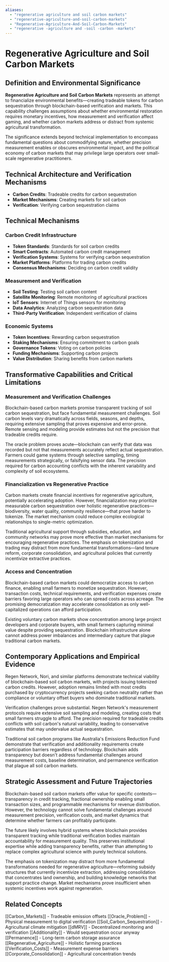 ```yaml
---
aliases:
  - "regenerative agriculture and soil carbon markets"
  - "regenerative-agriculture-and-soil-carbon-markets"
  - "Regenerative-Agriculture-And-Soil-Carbon-Markets"
  - "regenerative -agriculture and -soil -carbon -markets"
---
```


# Regenerative Agriculture and Soil Carbon Markets

## Definition and Environmental Significance

**Regenerative Agriculture and Soil Carbon Markets** represents an attempt to financialize environmental benefits—creating tradeable tokens for carbon sequestration through blockchain-based verification and markets. This capability challenges assumptions about whether environmental restoration requires monetary incentives, how measurement and verification affect gaming, and whether carbon markets address or distract from systemic agricultural transformation.

The significance extends beyond technical implementation to encompass fundamental questions about commodifying nature, whether precision measurement enables or obscures environmental impact, and the political economy of carbon markets that may privilege large operators over small-scale regenerative practitioners.

## Technical Architecture and Verification Mechanisms
- **Carbon Credits**: Tradeable credits for carbon sequestration
- **Market Mechanisms**: Creating markets for soil carbon
- **Verification**: Verifying carbon sequestration claims

## Technical Mechanisms

### Carbon Credit Infrastructure
- **Token Standards**: Standards for soil carbon credits
- **Smart Contracts**: Automated carbon credit management
- **Verification Systems**: Systems for verifying carbon sequestration
- **Market Platforms**: Platforms for trading carbon credits
- **Consensus Mechanisms**: Deciding on carbon credit validity

### Measurement and Verification
- **Soil Testing**: Testing soil carbon content
- **Satellite Monitoring**: Remote monitoring of agricultural practices
- **IoT Sensors**: Internet of Things sensors for monitoring
- **Data Analytics**: Analyzing carbon sequestration data
- **Third-Party Verification**: Independent verification of claims

### Economic Systems
- **Token Incentives**: Rewarding carbon sequestration
- **Staking Mechanisms**: Ensuring commitment to carbon goals
- **Governance Tokens**: Voting on carbon policies
- **Funding Mechanisms**: Supporting carbon projects
- **Value Distribution**: Sharing benefits from carbon markets

## Transformative Capabilities and Critical Limitations

### Measurement and Verification Challenges

Blockchain-based carbon markets promise transparent tracking of soil carbon sequestration, but face fundamental measurement challenges. Soil carbon levels vary dramatically across fields, seasons, and depths, requiring extensive sampling that proves expensive and error-prone. Remote sensing and modeling provide estimates but not the precision that tradeable credits require.

The oracle problem proves acute—blockchain can verify that data was recorded but not that measurements accurately reflect actual sequestration. Farmers could game systems through selective sampling, timing measurements strategically, or falsifying sensor data. The precision required for carbon accounting conflicts with the inherent variability and complexity of soil ecosystems.

### Financialization vs Regenerative Practice

Carbon markets create financial incentives for regenerative agriculture, potentially accelerating adoption. However, financialization may prioritize measurable carbon sequestration over holistic regenerative practices—biodiversity, water quality, community resilience—that prove harder to tokenize. The market mechanism could reduce complex ecological relationships to single-metric optimization.

Traditional agricultural support through subsidies, education, and community networks may prove more effective than market mechanisms for encouraging regenerative practices. The emphasis on tokenization and trading may distract from more fundamental transformations—land tenure reform, corporate consolidation, and agricultural policies that currently incentivize extractive practices.

### Access and Concentration

Blockchain-based carbon markets could democratize access to carbon finance, enabling small farmers to monetize sequestration. However, transaction costs, technical requirements, and verification expenses create barriers favoring large operators who can spread costs across acreage. The promising democratization may accelerate consolidation as only well-capitalized operations can afford participation.

Existing voluntary carbon markets show concentration among large project developers and corporate buyers, with small farmers capturing minimal value despite providing sequestration. Blockchain infrastructure alone cannot address power imbalances and intermediary capture that plague traditional carbon markets.

## Contemporary Applications and Empirical Evidence

Regen Network, Nori, and similar platforms demonstrate technical viability of blockchain-based soil carbon markets, with projects issuing tokenized carbon credits. However, adoption remains limited with most credits purchased by cryptocurrency projects seeking carbon neutrality rather than compliance or voluntary offset buyers who dominate traditional markets.

Verification challenges prove substantial. Negen Network's measurement protocols require extensive soil sampling and modeling, creating costs that small farmers struggle to afford. The precision required for tradeable credits conflicts with soil carbon's natural variability, leading to conservative estimates that may undervalue actual sequestration.

Traditional soil carbon programs like Australia's Emissions Reduction Fund demonstrate that verification and additionality requirements create participation barriers regardless of technology. Blockchain adds transparency but doesn't address fundamental challenges around measurement costs, baseline determination, and permanence verification that plague all soil carbon markets.

## Strategic Assessment and Future Trajectories

Blockchain-based soil carbon markets offer value for specific contexts—transparency in credit tracking, fractional ownership enabling small transaction sizes, and programmable mechanisms for revenue distribution. However, the technology cannot solve fundamental challenges around measurement precision, verification costs, and market dynamics that determine whether farmers can profitably participate.

The future likely involves hybrid systems where blockchain provides transparent tracking while traditional verification bodies maintain accountability for measurement quality. This preserves institutional expertise while adding transparency benefits, rather than attempting to replace complex agricultural science with purely technical solutions.

The emphasis on tokenization may distract from more fundamental transformations needed for regenerative agriculture—reforming subsidy structures that currently incentivize extraction, addressing consolidation that concentrates land ownership, and building knowledge networks that support practice change. Market mechanisms prove insufficient when systemic incentives work against regeneration.

## Related Concepts

[[Carbon_Markets]] - Tradeable emission offsets
[[Oracle_Problem]] - Physical measurement to digital verification
[[Soil_Carbon_Sequestration]] - Agricultural climate mitigation
[[dMRV]] - Decentralized monitoring and verification
[[Additionality]] - Would sequestration occur anyway
[[Permanence]] - Long-term carbon storage assurance
[[Regenerative_Agriculture]] - Holistic farming practices
[[Verification_Costs]] - Measurement expense barriers
[[Corporate_Consolidation]] - Agricultural concentration trends